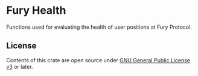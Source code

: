# Fury Health

Functions used for evaluating the health of user positions at Fury Protocol.

## License

Contents of this crate are open source under [GNU General Public License v3](../../LICENSE) or later.
